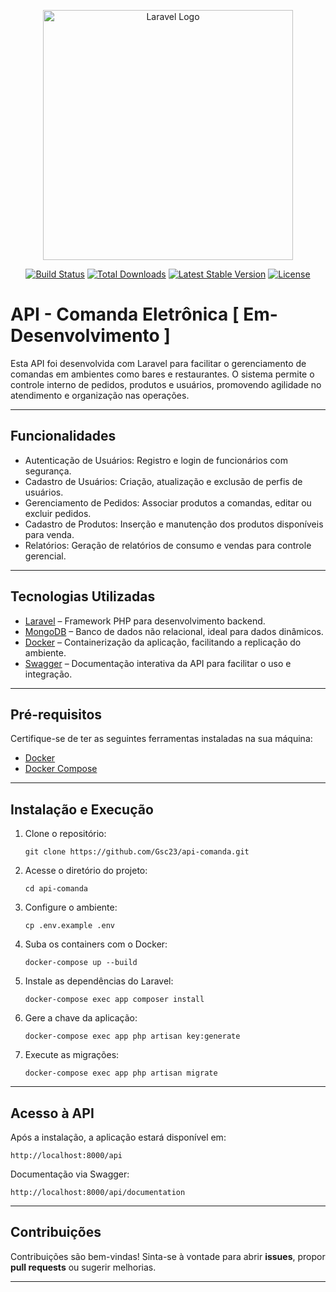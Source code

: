 <p align="center"><a href="https://laravel.com" target="_blank"><img src="https://raw.githubusercontent.com/laravel/art/master/logo-lockup/5%20SVG/2%20CMYK/1%20Full%20Color/laravel-logolockup-cmyk-red.svg" width="400" alt="Laravel Logo"></a></p>

<p align="center">
<a href="https://github.com/laravel/framework/actions"><img src="https://github.com/laravel/framework/workflows/tests/badge.svg" alt="Build Status"></a>
<a href="https://packagist.org/packages/laravel/framework"><img src="https://img.shields.io/packagist/dt/laravel/framework" alt="Total Downloads"></a>
<a href="https://packagist.org/packages/laravel/framework"><img src="https://img.shields.io/packagist/v/laravel/framework" alt="Latest Stable Version"></a>
<a href="https://packagist.org/packages/laravel/framework"><img src="https://img.shields.io/packagist/l/laravel/framework" alt="License"></a>
</p>

API - Comanda Eletrônica [ Em-Desenvolvimento ]
========================

Esta API foi desenvolvida com Laravel para facilitar o gerenciamento de comandas em ambientes como bares e restaurantes. O sistema permite o controle interno de pedidos, produtos e usuários, promovendo agilidade no atendimento e organização nas operações.

* * *

Funcionalidades
---------------

*   Autenticação de Usuários: Registro e login de funcionários com segurança.
*   Cadastro de Usuários: Criação, atualização e exclusão de perfis de usuários.
*   Gerenciamento de Pedidos: Associar produtos a comandas, editar ou excluir pedidos.
*   Cadastro de Produtos: Inserção e manutenção dos produtos disponíveis para venda.
*   Relatórios: Geração de relatórios de consumo e vendas para controle gerencial.

* * *

Tecnologias Utilizadas
----------------------

*   [Laravel](https://laravel.com/) – Framework PHP para desenvolvimento backend.
*   [MongoDB](https://www.mongodb.com/) – Banco de dados não relacional, ideal para dados dinâmicos.
*   [Docker](https://www.docker.com/) – Containerização da aplicação, facilitando a replicação do ambiente.
*   [Swagger](https://swagger.io/) – Documentação interativa da API para facilitar o uso e integração.

* * *

Pré-requisitos
--------------

Certifique-se de ter as seguintes ferramentas instaladas na sua máquina:

*   [Docker](https://www.docker.com/get-started)
*   [Docker Compose](https://docs.docker.com/compose/install/)

* * *

Instalação e Execução
---------------------

1.  Clone o repositório:
    
        git clone https://github.com/Gsc23/api-comanda.git
    
2.  Acesse o diretório do projeto:
    
        cd api-comanda
    
3.  Configure o ambiente:
    
        cp .env.example .env
    
4.  Suba os containers com o Docker:
    
        docker-compose up --build
    
5.  Instale as dependências do Laravel:
    
        docker-compose exec app composer install
    
6.  Gere a chave da aplicação:
    
        docker-compose exec app php artisan key:generate
    
7.  Execute as migrações:
    
        docker-compose exec app php artisan migrate
    

* * *

Acesso à API
------------

Após a instalação, a aplicação estará disponível em:

    http://localhost:8000/api

Documentação via Swagger:

    http://localhost:8000/api/documentation

* * *

Contribuições
-------------

Contribuições são bem-vindas! Sinta-se à vontade para abrir **issues**, propor **pull requests** ou sugerir melhorias.

* * *
